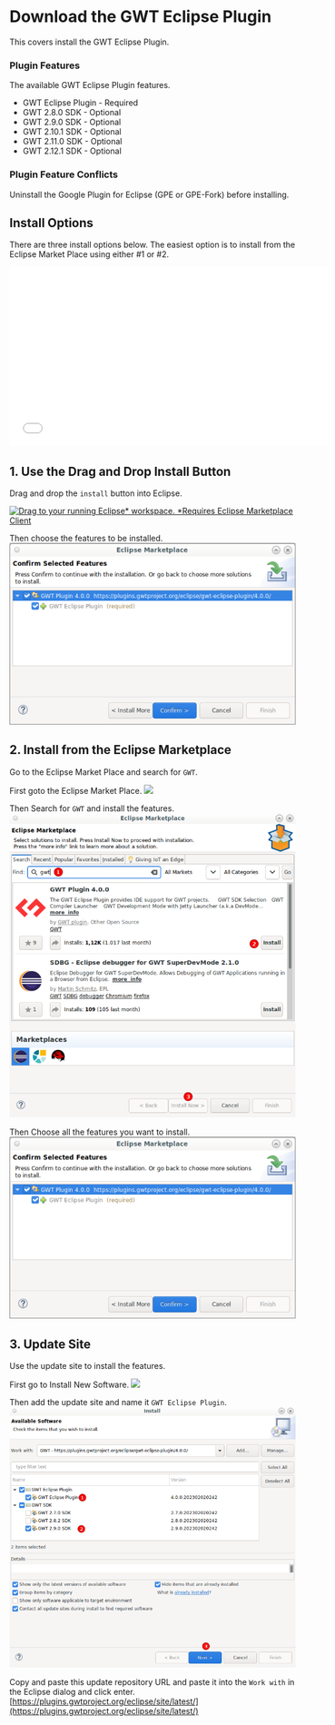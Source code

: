 # Download the GWT Eclipse Plugin
This covers install the GWT Eclipse Plugin.

### Plugin Features
The available GWT Eclipse Plugin features.

* GWT Eclipse Plugin - Required
* GWT 2.8.0 SDK - Optional
* GWT 2.9.0 SDK - Optional
* GWT 2.10.1 SDK - Optional
* GWT 2.11.0 SDK - Optional
* GWT 2.12.1 SDK - Optional

### Plugin Feature Conflicts
Uninstall the Google Plugin for Eclipse (GPE or GPE-Fork) before installing.

## Install Options
There are three install options below. 
The easiest option is to install from the Eclipse Market Place using either #1 or #2. 

<iframe width="560" height="315" src="//www.youtube.com/embed/DU7ZQVLR5Zo" frameborder="0" allowfullscreen></iframe>

## 1. Use the Drag and Drop Install Button
Drag and drop the `install` button into Eclipse.

<a href="https://marketplace.eclipse.org/marketplace-client-intro?mpc_install=5576850" class="drag" title="Drag to your running Eclipse* workspace. *Requires Eclipse Marketplace Client"><img style="width:80px;" typeof="foaf:Image" class="img-responsive" src="https://marketplace.eclipse.org/sites/all/themes/solstice/public/images/marketplace/btn-install.svg" alt="Drag to your running Eclipse* workspace. *Requires Eclipse Marketplace Client" /></a>

Then choose the features to be installed.
<img src="images/MarketPlaceFeatures.png" />


## 2. Install from the Eclipse Marketplace
Go to the Eclipse Market Place and search for `GWT`.

First goto the Eclipse Market Place.
<img src="images/EclipseMarketPlace.png" />

Then Search for `GWT` and install the features. 
<img src="images/SearchForGWT.png" />

Then Choose all the features you want to install.
<img src="images/MarketPlaceFeatures.png" />

## 3. Update Site
Use the update site to install the features. 

First go to Install New Software.
<img src="images/InstallNewSoftware.png" />
 
Then add the update site and name it `GWT Eclipse Plugin`.
<img src="images/UpdateSite.png" />

Copy and paste this update repository URL and paste it into the `Work with` in the Eclipse dialog and click enter. 
[https://plugins.gwtproject.org/eclipse/site/latest/](https://plugins.gwtproject.org/eclipse/site/latest/)


